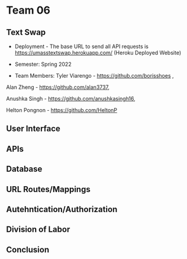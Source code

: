 # Team 06
## Text Swap

* Deployment - The base URL to send all API requests is https://umasstextswap.herokuapp.com/ (Heroku Deployed Website)

* Semester: Spring 2022

* Team Members: 
Tyler Viarengo - https://github.com/borisshoes ,

Alan Zheng - https://github.com/alan3737,

Anushka Singh - https://github.com/anushkasingh16,

Helton Pongnon - https://github.com/HeltonP

## User Interface

## APIs

## Database

## URL Routes/Mappings

## Autehntication/Authorization

## Division of Labor

## Conclusion
